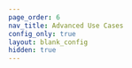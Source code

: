 ```yaml
---
page_order: 6
nav_title: Advanced Use Cases
config_only: true
layout: blank_config
hidden: true 
---
```

